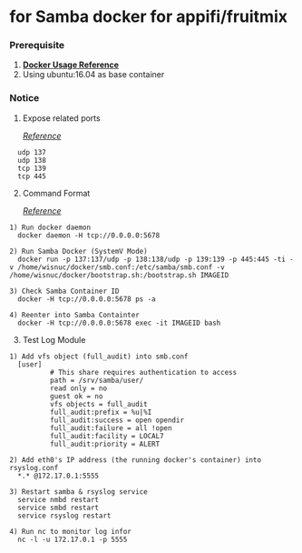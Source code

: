 # for Samba docker for appifi/fruitmix

### Prerequisite
  1. [**Docker Usage Reference**](https://github.com/JiangWeiGitHub/Docker)
  2. Using ubuntu:16.04 as base container

### Notice
  1. Expose related ports<p>
  [*Reference*](https://www.samba.org/~tpot/articles/firewall.html)<p>
  
  ```
    udp 137
    udp 138
    tcp 139
    tcp 445
  ```
  2. Command Format<p>
  [*Reference*](https://github.com/docker/docker/issues/7459)<p>

  ```
  1) Run docker daemon
    docker daemon -H tcp://0.0.0.0:5678
  
  2) Run Samba Docker (SystemV Mode)
    docker run -p 137:137/udp -p 138:138/udp -p 139:139 -p 445:445 -ti -v /home/wisnuc/docker/smb.conf:/etc/samba/smb.conf -v /home/wisnuc/docker/bootstrap.sh:/bootstrap.sh IMAGEID

  3) Check Samba Container ID
    docker -H tcp://0.0.0.0:5678 ps -a

  4) Reenter into Samba Containter
    docker -H tcp://0.0.0.0:5678 exec -it IMAGEID bash
  ```

  3. Test Log Module<p>

  ```
  1) Add vfs object (full_audit) into smb.conf
    [user]
            # This share requires authentication to access
            path = /srv/samba/user/
            read only = no
            guest ok = no
            vfs objects = full_audit
            full_audit:prefix = %u|%I
            full_audit:success = open opendir
            full_audit:failure = all !open
            full_audit:facility = LOCAL7
            full_audit:priority = ALERT

  2) Add eth0's IP address (the running docker's container) into rsyslog.conf
    *.* @172.17.0.1:5555
    
  3) Restart samba & rsyslog service
    service nmbd restart
    service smbd restart
    service rsyslog restart
  
  4) Run nc to monitor log infor
    nc -l -u 172.17.0.1 -p 5555
  ```
